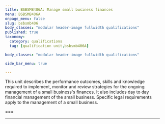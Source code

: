 ```yaml
---
title: BSBSMB406A: Manage small business finances
menu: BSBSMB406A
onpage_menu: false
slug: bsbsmb406
body_classes: "modular header-image fullwidth qualifications"
published: true
taxonomy:
  category: qualifications
  tag: [qualification unit,bsbsmb406A]

body_classes: "modular header-image fullwidth qualifications"

side_bar_menu: true

---
```


This unit describes the performance outcomes, skills and knowledge required to implement, monitor and review strategies for the ongoing management of a small business's finances. It also includes day to day financial management of the small business. Specific legal requirements apply to the management of a small business.

===


---
